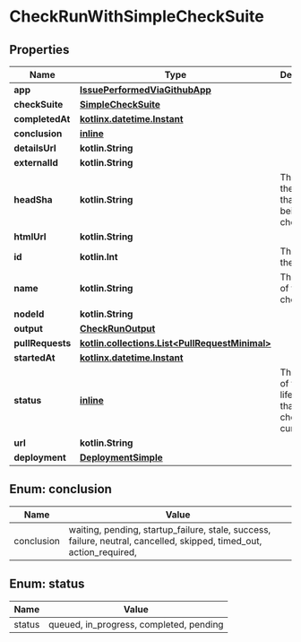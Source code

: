 
# CheckRunWithSimpleCheckSuite

## Properties
Name | Type | Description | Notes
------------ | ------------- | ------------- | -------------
**app** | [**IssuePerformedViaGithubApp**](IssuePerformedViaGithubApp.md) |  | 
**checkSuite** | [**SimpleCheckSuite**](SimpleCheckSuite.md) |  | 
**completedAt** | [**kotlinx.datetime.Instant**](kotlinx.datetime.Instant.md) |  | 
**conclusion** | [**inline**](#Conclusion) |  | 
**detailsUrl** | **kotlin.String** |  | 
**externalId** | **kotlin.String** |  | 
**headSha** | **kotlin.String** | The SHA of the commit that is being checked. | 
**htmlUrl** | **kotlin.String** |  | 
**id** | **kotlin.Int** | The id of the check. | 
**name** | **kotlin.String** | The name of the check. | 
**nodeId** | **kotlin.String** |  | 
**output** | [**CheckRunOutput**](CheckRunOutput.md) |  | 
**pullRequests** | [**kotlin.collections.List&lt;PullRequestMinimal&gt;**](PullRequestMinimal.md) |  | 
**startedAt** | [**kotlinx.datetime.Instant**](kotlinx.datetime.Instant.md) |  | 
**status** | [**inline**](#Status) | The phase of the lifecycle that the check is currently in. | 
**url** | **kotlin.String** |  | 
**deployment** | [**DeploymentSimple**](DeploymentSimple.md) |  |  [optional]


<a id="Conclusion"></a>
## Enum: conclusion
Name | Value
---- | -----
conclusion | waiting, pending, startup_failure, stale, success, failure, neutral, cancelled, skipped, timed_out, action_required, 


<a id="Status"></a>
## Enum: status
Name | Value
---- | -----
status | queued, in_progress, completed, pending



